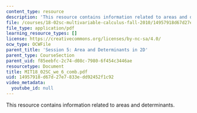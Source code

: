 ```yaml
---
content_type: resource
description: 'This resource contains information related to areas and determinants. '
file: /courses/18-02sc-multivariable-calculus-fall-2010/14957918d67d27e7833edd92452f1c92_MIT18_02SC_we_6_comb.pdf
file_type: application/pdf
learning_resource_types: []
license: https://creativecommons.org/licenses/by-nc-sa/4.0/
ocw_type: OCWFile
parent_title: 'Session 5: Area and Determinants in 2D'
parent_type: CourseSection
parent_uid: f85eebfc-2c74-d08c-7980-6f454c3446ae
resourcetype: Document
title: MIT18_02SC_we_6_comb.pdf
uid: 14957918-d67d-27e7-833e-dd92452f1c92
video_metadata:
  youtube_id: null
---
```

This resource contains information related to areas and determinants. 